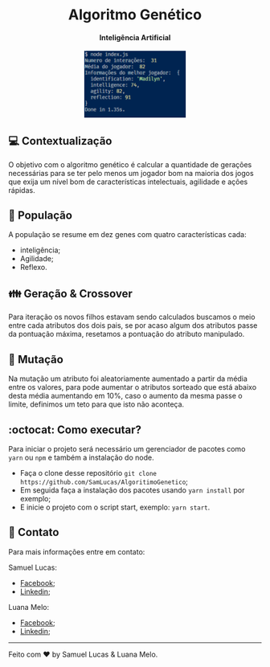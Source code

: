 

<h1 align="center">
   Algoritmo Genético 
</h1>

<h4 align="center">
   Inteligência Artificial 
</h4>

<p align="center">
 <img alt="Resultado" src=".github/result.png" width="40%" />
   </p>

## :computer: Contextualização
O objetivo com o algoritmo genético é calcular a quantidade de gerações necessárias para se ter pelo menos um jogador bom na maioria dos jogos que exija um nível bom de características intelectuais, agilidade e ações rápidas. 

## :european_post_office: População
A população se resume em dez genes com quatro características cada: 
  - inteligência;
  - Agilidade;
  - Reflexo.

## :family: Geração & Crossover
Para iteração os novos filhos estavam sendo calculados buscamos o meio entre cada atributos dos dois pais, se por acaso algum dos atributos passe da pontuação máxima, resetamos a pontuação do atributo manipulado. 

## :microscope: Mutação
Na mutação um atributo foi aleatoriamente aumentado a partir da média entre os valores, para pode aumentar o atributos sorteado que está abaixo desta média aumentando em 10%, caso o aumento da mesma passe o limite, definimos um teto para que isto não aconteça.

## :octocat: Como executar?

Para iniciar o projeto será necessário um gerenciador de pacotes como `yarn` ou `npm` e também a instalação do node.

- Faça o clone desse repositório `git clone https://github.com/SamLucas/AlgoritimoGenetico`;
- Em seguida faça a instalação dos pacotes usando `yarn install` por exemplo;
- E inicie o projeto com o script start, exemplo: `yarn start`.


## :postbox: Contato

<p> Para mais informações entre em contato:</p>

Samuel Lucas:
- [Facebook](https://www.facebook.com/samuellucassantosgomes);
- [Linkedin](https://www.linkedin.com/in/samuel-lucas-8b7297125/);

Luana Melo:
- [Facebook](https://www.facebook.com/luana.melo.961);
- [Linkedin](https://www.linkedin.com/in/luana-de-melo-pereira-853316177/);

---

Feito com ♥ by Samuel Lucas & Luana Melo.
